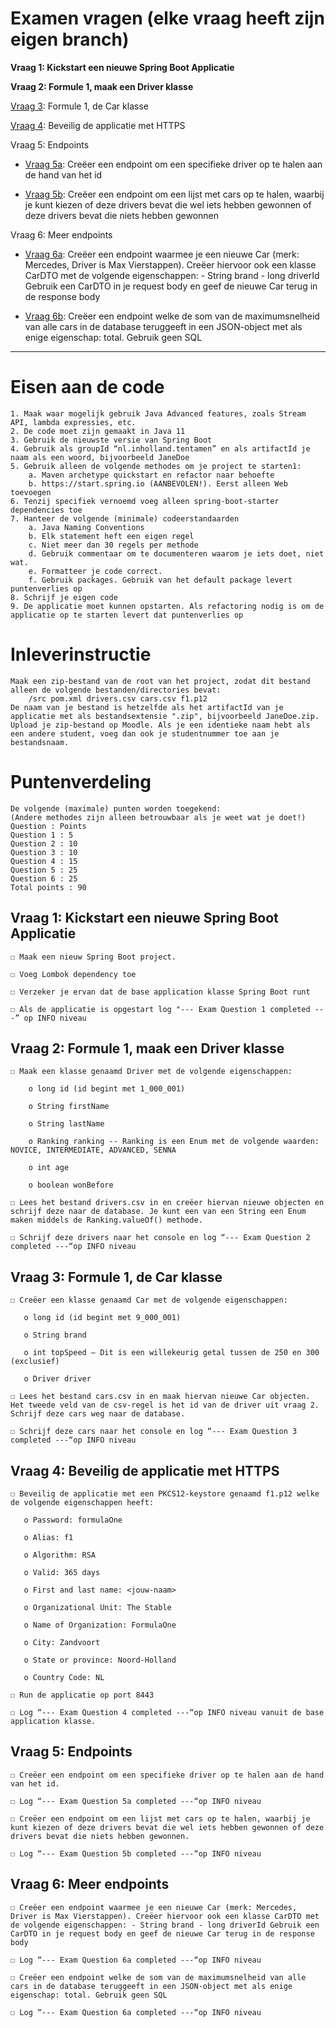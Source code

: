 # Examen vragen (elke vraag heeft zijn eigen branch)

**Vraag 1: Kickstart een nieuwe Spring Boot Applicatie**

**Vraag 2: Formule 1, maak een Driver klasse**

[Vraag 3](https://github.com/Teije/JavaAdvanced-Tentamen-1/tree/Assignment3): Formule 1, de Car klasse

[Vraag 4](https://github.com/Teije/JavaAdvanced-Tentamen-1/tree/Assignment4): Beveilig de applicatie met HTTPS

Vraag 5: Endpoints
    
- [Vraag 5a](https://github.com/Teije/JavaAdvanced-Tentamen-1/tree/Assignment5a): Creëer een endpoint om een specifieke driver op te halen aan de hand van het id
    
- [Vraag 5b](https://github.com/Teije/JavaAdvanced-Tentamen-1/tree/Assignment5b): Creëer een endpoint om een lijst met cars op te halen, waarbij je kunt kiezen of deze drivers bevat die wel iets hebben gewonnen of deze drivers bevat die niets hebben gewonnen
    
Vraag 6: Meer endpoints
    
- [Vraag 6a](https://github.com/Teije/JavaAdvanced-Tentamen-1/tree/Assignment6a): Creëer een endpoint waarmee je een nieuwe Car (merk: Mercedes, Driver is Max Vierstappen). Creëer hiervoor ook een klasse CarDTO met de volgende eigenschappen: - String brand - long driverId Gebruik een CarDTO in je request body en geef de nieuwe Car terug in de response body
    
- [Vraag 6b](https://github.com/Teije/JavaAdvanced-Tentamen-1/tree/Assignment6b): Creëer een endpoint welke de som van de maximumsnelheid van alle cars in de database teruggeeft in een JSON-object met als enige eigenschap: total. Gebruik geen SQL
    
---

# Eisen aan de code
    1. Maak waar mogelijk gebruik Java Advanced features, zoals Stream API, lambda expressies, etc.
    2. De code moet zijn gemaakt in Java 11
    3. Gebruik de nieuwste versie van Spring Boot
    4. Gebruik als groupId “nl.inholland.tentamen” en als artifactId je naam als een woord, bijvoorbeeld JaneDoe
    5. Gebruik alleen de volgende methodes om je project te starten1:
        a. Maven archetype quickstart en refactor naar behoefte
        b. https://start.spring.io (AANBEVOLEN!). Eerst alleen Web toevoegen
    6. Tenzij specifiek vernoemd voeg alleen spring-boot-starter dependencies toe
    7. Hanteer de volgende (minimale) codeerstandaarden
        a. Java Naming Conventions
        b. Elk statement heft een eigen regel
        c. Niet meer dan 30 regels per methode
        d. Gebruik commentaar om te documenteren waarom je iets doet, niet wat.
        e. Formatteer je code correct.
        f. Gebruik packages. Gebruik van het default package levert puntenverlies op
    8. Schrijf je eigen code
    9. De applicatie moet kunnen opstarten. Als refactoring nodig is om de applicatie op te starten levert dat puntenverlies op

# Inleverinstructie
    Maak een zip-bestand van de root van het project, zodat dit bestand alleen de volgende bestanden/directories bevat:
        /src pom.xml drivers.csv cars.csv f1.p12
    De naam van je bestand is hetzelfde als het artifactId van je applicatie met als bestandsextensie ".zip", bijvoorbeeld JaneDoe.zip. Upload je zip-bestand op Moodle. Als je een identieke naam hebt als een andere student, voeg dan ook je studentnummer toe aan je bestandsnaam.

# Puntenverdeling
    De volgende (maximale) punten worden toegekend:
    (Andere methodes zijn alleen betrouwbaar als je weet wat je doet!)
    Question : Points
    Question 1 : 5
    Question 2 : 10
    Question 3 : 10
    Question 4 : 15
    Question 5 : 25
    Question 6 : 25
    Total points : 90

## Vraag 1: Kickstart een nieuwe Spring Boot Applicatie
    ☐ Maak een nieuw Spring Boot project.
    
    ☐ Voeg Lombok dependency toe
    
    ☐ Verzeker je ervan dat de base application klasse Spring Boot runt
    
    ☐ Als de applicatie is opgestart log "--- Exam Question 1 completed ---” op INFO niveau
## Vraag 2: Formule 1, maak een Driver klasse
    ☐ Maak een klasse genaamd Driver met de volgende eigenschappen:
    
        o long id (id begint met 1_000_001)
    
        o String firstName
    
        o String lastName
    
        o Ranking ranking -- Ranking is een Enum met de volgende waarden: NOVICE, INTERMEDIATE, ADVANCED, SENNA
    
        o int age
    
        o boolean wonBefore
    
    ☐ Lees het bestand drivers.csv in en creëer hiervan nieuwe objecten en schrijf deze naar de database. Je kunt een van een String een Enum maken middels de Ranking.valueOf() methode.
    
    ☐ Schrijf deze drivers naar het console en log “--- Exam Question 2 completed ---“op INFO niveau
## Vraag 3: Formule 1, de Car klasse
    ☐ Creëer een klasse genaamd Car met de volgende eigenschappen:
    
       o long id (id begint met 9_000_001)
       
       o String brand
       
       o int topSpeed – Dit is een willekeurig getal tussen de 250 en 300 (exclusief)
       
       o Driver driver
       
    ☐ Lees het bestand cars.csv in en maak hiervan nieuwe Car objecten. Het tweede veld van de csv-regel is het id van de driver uit vraag 2. Schrijf deze cars weg naar de database.
    
    ☐ Schrijf deze cars naar het console en log “--- Exam Question 3 completed ---“op INFO niveau

## Vraag 4: Beveilig de applicatie met HTTPS
    
    ☐ Beveilig de applicatie met een PKCS12-keystore genaamd f1.p12 welke de volgende eigenschappen heeft:
    
       o Password: formulaOne
       
       o Alias: f1
       
       o Algorithm: RSA
       
       o Valid: 365 days
   
       o First and last name: <jouw-naam>
    
       o Organizational Unit: The Stable
    
       o Name of Organization: FormulaOne
        
       o City: Zandvoort
        
       o State or province: Noord-Holland
        
       o Country Code: NL
    
    ☐ Run de applicatie op port 8443
    
    ☐ Log “--- Exam Question 4 completed ---“op INFO niveau vanuit de base application klasse.
## Vraag 5: Endpoints
    ☐ Creëer een endpoint om een specifieke driver op te halen aan de hand van het id.
    
    ☐ Log “--- Exam Question 5a completed ---“op INFO niveau
    
    ☐ Creëer een endpoint om een lijst met cars op te halen, waarbij je kunt kiezen of deze drivers bevat die wel iets hebben gewonnen of deze drivers bevat die niets hebben gewonnen.
    
    ☐ Log “--- Exam Question 5b completed ---“op INFO niveau

## Vraag 6: Meer endpoints
    ☐ Creëer een endpoint waarmee je een nieuwe Car (merk: Mercedes, Driver is Max Vierstappen). Creëer hiervoor ook een klasse CarDTO met de volgende eigenschappen: - String brand - long driverId Gebruik een CarDTO in je request body en geef de nieuwe Car terug in de response body
    
    ☐ Log “--- Exam Question 6a completed ---“op INFO niveau

    ☐ Creëer een endpoint welke de som van de maximumsnelheid van alle cars in de database teruggeeft in een JSON-object met als enige eigenschap: total. Gebruik geen SQL

    ☐ Log “--- Exam Question 6a completed ---“op INFO niveau
